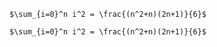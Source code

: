 `$\sum_{i=0}^n i^2 = \frac{(n^2+n)(2n+1)}{6}$`

```
$\sum_{i=0}^n i^2 = \frac{(n^2+n)(2n+1)}{6}$
```





